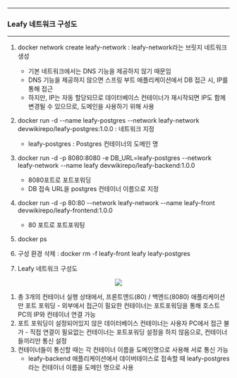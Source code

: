 -----
### Leafy 네트워크 구성도
-----
1. docker network create leafy-network : leafy-network라는 브릿지 네트워크 생성
   - 기본 네트워크에서는 DNS 기능을 제공하지 않기 때문임
   - DNS 기능을 제공하지 않으면 스프링 부트 애플리케이션에서 DB 접근 시, IP를 통해 접근
   - 하지만, IP는 자동 할당되므로 데이터베이스 컨테이너가 재시작되면 IP도 함께 변경될 수 있으므로, 도메인을 사용하기 위해 사용
  
2. docker run -d --name leafy-postgres --network leafy-network devwikirepo/leafy-postgres:1.0.0 : 네트워크 지정
   - leafy-postgres : Postgres 컨테이너의 도메인 명
  
3. docker run -d -p 8080:8080 -e DB_URL=leafy-postgres --network leafy-network --name leafy devwikirepo/leafy-backend:1.0.0
   - 8080포트로 포트포워딩
   - DB 접속 URL을 postgres 컨테이너 이름으로 지정

4. docker run -d -p 80:80 --network leafy-network --name leafy-front devwikirepo/leafy-frontend:1.0.0
    - 80 포트로 포트포워팅
  
5. docker ps

6. 구성 환경 삭제 : docker rm -f leafy-front leafy leafy-postgres

7. Leafy 네트워크 구성도
<div align="center">
<img src="https://github.com/user-attachments/assets/f2005f98-5c28-4c33-8804-e23d9c5b575b">
</div>

1. 총 3개의 컨테이너 실행 상태에서, 프론트엔드(80) / 백엔드(8080) 애플리케이션만 포트 포워딩 - 외부에서 접근이 필요한 컨테이너는 포트포워딩을 통해 호스트 PC의 IP와 컨테이너 연결 가능
2. 포트 포워딩이 설정되어있지 않은 데이터베이스 컨테이너는 사용자 PC에서 접근 불가 - 직접 연결이 필요없는 컨테이너는 포트포워딩 설정을 하지 않음으로, 컨테이너들끼리만 통신 설정
3. 컨테이너들이 통신할 때는 각 컨테이너 이름을 도메인명으로 사용해 서로 통신 가능
   - leafy-backend 애플리케이션에서 데이버테이스로 접속할 때 leafy-postgres라는 컨테이너 이름을 도메인 명으로 사용
